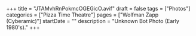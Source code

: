 +++
title = "JTAMvhRnPokmcOGEGicO.avif"
draft = false
tags = ["Photos"]
categories = ["Pizza Time Theatre"]
pages = ["Wolfman Zapp (Cyberamic)"]
startDate = ""
description = "Unknown Bot Photo (Early 1980's)."
+++
